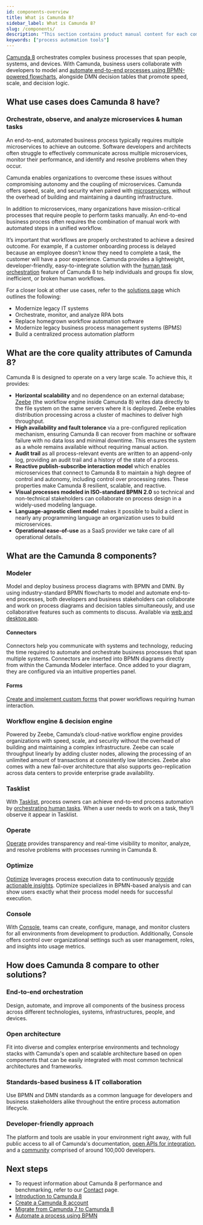 ```yaml
---
id: components-overview
title: What is Camunda 8?
sidebar_label: What is Camunda 8?
slug: /components/
description: "This section contains product manual content for each component in Camunda 8, including conceptual content."
keywords: ["process automation tools"]
---
```


[Camunda 8](https://camunda.io) orchestrates complex business processes that span people, systems, and devices. With Camunda, business users collaborate with developers to model and [automate end-to-end processes using BPMN-powered flowcharts](/guides/automating-a-process-using-bpmn.md), alongside DMN decision tables that promote speed, scale, and decision logic.

## What use cases does Camunda 8 have?

### Orchestrate, observe, and analyze microservices & human tasks

An end-to-end, automated business process typically requires multiple microservices to achieve an outcome. Software developers and architects often struggle to effectively communicate across multiple microservices, monitor their performance, and identify and resolve problems when they occur.

Camunda enables organizations to overcome these issues without compromising autonomy and the coupling of microservices. Camunda offers speed, scale, and security when paired with [microservices](/guides/getting-started-orchestrate-microservices.md), without the overhead of building and maintaining a daunting infrastructure.

In addition to microservices, many organizations have mission-critical processes that require people to perform tasks manually. An end-to-end business process often requires the combination of manual work with automated steps in a unified workflow.

It’s important that workflows are properly orchestrated to achieve a desired outcome. For example, if a customer onboarding process is delayed because an employee doesn’t know they need to complete a task, the customer will have a poor experience. Camunda provides a lightweight, developer-friendly, easy-to-integrate solution with the [human task orchestration](/guides/getting-started-orchestrate-human-tasks.md) feature of Camunda 8 to help individuals and groups fix slow, inefficient, or broken human workflows.

For a closer look at other use cases, refer to the [solutions page](https://camunda.com/solutions/) which outlines the following:

- Modernize legacy IT systems
- Orchestrate, monitor, and analyze RPA bots
- Replace homegrown workflow automation software
- Modernize legacy business process management systems (BPMS)
- Build a centralized process automation platform

## What are the core quality attributes of Camunda 8?

Camunda 8 is designed to operate on a very large scale. To achieve this, it provides:

- **Horizontal scalability** and no dependence on an external database; [Zeebe](/components/zeebe/zeebe-overview.md) (the workflow engine inside Camunda 8) writes data directly to the file system on the same servers where it is deployed. Zeebe enables distribution processing across a cluster of machines to deliver high throughput.
- **High availability and fault tolerance** via a pre-configured replication mechanism, ensuring Camunda 8 can recover from machine or software failure with no data loss and minimal downtime. This ensures the system as a whole remains available without requiring manual action.
- **Audit trail** as all process-relevant events are written to an append-only log, providing an audit trail and a history of the state of a process.
- **Reactive publish-subscribe interaction model** which enables microservices that connect to Camunda 8 to maintain a high degree of control and autonomy, including control over processing rates. These properties make Camunda 8 resilient, scalable, and reactive.
- **Visual processes modeled in ISO-standard BPMN 2.0** so technical and non-technical stakeholders can collaborate on process design in a widely-used modeling language.
- **Language-agnostic client model** makes it possible to build a client in nearly any programming language an organization uses to build microservices.
- **Operational ease-of-use** as a SaaS provider we take care of all operational details.

## What are the Camunda 8 components?

### Modeler

Model and deploy business process diagrams with BPMN and DMN. By using industry-standard BPMN flowcharts to model and automate end-to-end processes, both developers and business stakeholders can collaborate and work on process diagrams and decision tables simultaneously, and use collaborative features such as comments to discuss. Available via [web and desktop app](/components/modeler/about-modeler.md).

#### Connectors

Connectors help you communicate with systems and technology, reducing the time required to automate and orchestrate business processes that span multiple systems. Connectors are inserted into BPMN diagrams directly from within the Camunda Modeler interface. Once added to your diagram, they are configured via an intuitive properties panel.

#### Forms

[Create and implement custom forms](/guides/utilizing-forms.md) that power workflows requiring human interaction.

### Workflow engine & decision engine

Powered by Zeebe, Camunda’s cloud-native workflow engine provides organizations with speed, scale, and security without the overhead of building and maintaining a complex infrastructure. Zeebe can scale throughput linearly by adding cluster nodes, allowing the processing of an unlimited amount of transactions at consistently low latencies. Zeebe also comes with a new fail-over architecture that also supports geo-replication across data centers to provide enterprise grade availability.

### Tasklist

With [Tasklist](/components/tasklist/introduction-to-tasklist.md), process owners can achieve end-to-end process automation by [orchestrating human tasks](/guides/getting-started-orchestrate-human-tasks.md). When a user needs to work on a task, they’ll observe it appear in Tasklist.

### Operate

[Operate](/components/operate/operate-introduction.md) provides transparency and real-time visibility to monitor, analyze, and resolve problems with processes running in Camunda 8.

### Optimize

[Optimize]($optimize$/components/what-is-optimize) leverages process execution data to continuously [provide actionable insights](/guides/improve-processes-with-optimize.md). Optimize specializes in BPMN-based analysis and can show users exactly what their process model needs for successful execution.

### Console

With [Console](/components/console/introduction-to-console.md), teams can create, configure, manage, and monitor clusters for all environments from development to production. Additionally, Console offers control over organizational settings such as user management, roles, and insights into usage metrics.

## How does Camunda 8 compare to other solutions?

### End-to-end orchestration

Design, automate, and improve all components of the business process across different technologies, systems, infrastructures, people, and devices.

### Open architecture

Fit into diverse and complex enterprise environments and technology stacks with Camunda's open and scalable architecture based on open components that can be easily integrated with most common technical architectures and frameworks.

### Standards-based business & IT collaboration

Use BPMN and DMN standards as a common language for developers and business stakeholders alike throughout the entire process automation lifecycle.

### Developer-friendly approach

The platform and tools are usable in your environment right away, with full public access to all of Camunda's documentation, [open APIs for integration](/apis-tools/working-with-apis-tools.md), and a [community](https://camunda.com/developers/) comprised of around 100,000 developers.

## Next steps

- To request information about Camunda 8 performance and benchmarking, refer to our [Contact](/contact/) page.
- [Introduction to Camunda 8](/guides/introduction-to-camunda-8.md)
- [Create a Camunda 8 account](/guides/create-account.md)
- [Migrate from Camunda 7 to Camunda 8](/guides/migrating-from-camunda-7/index.md)
- [Automate a process using BPMN](/guides/automating-a-process-using-bpmn.md)
